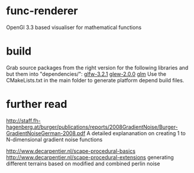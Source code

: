 # func-renderer
OpenGl 3.3 based visualiser for mathematical functions

# build
Grab source packages from the right version for the following libraries and but them into "dependencies/":
[glfw-3.2.1](http://www.glfw.org/download.html)
[glew-2.0.0](http://glew.sourceforge.net/)
[glm](https://github.com/g-truc/glm/tags)
Use the CMakeLists.txt in the main folder to generate platform depend build files.

# further read
http://staff.fh-hagenberg.at/burger/publications/reports/2008GradientNoise/Burger-GradientNoiseGerman-2008.pdf
A detailed explananation on creating 1 to N-dimensional gradient noise functions

http://www.decarpentier.nl/scape-procedural-basics
http://www.decarpentier.nl/scape-procedural-extensions
generating different terrains based on modified and combined perlin noise

